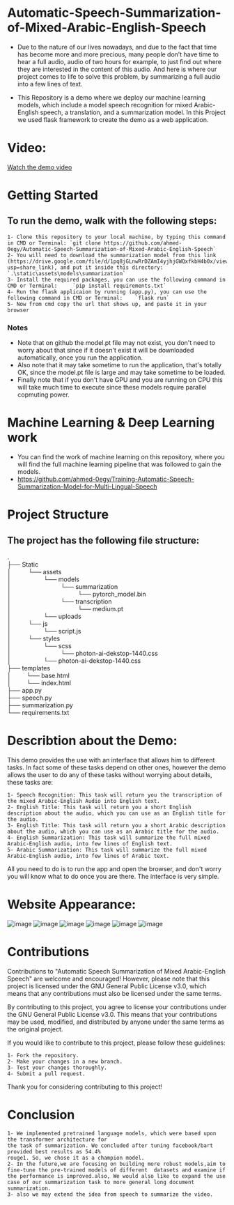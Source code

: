 # Automatic-Speech-Summarization-of-Mixed-Arabic-English-Speech
  - Due to the nature of our lives nowadays, and due to the fact that time has become more and more precious, many people don’t have time to hear a full audio, audio of two hours for example, to just find out where they are interested in the content of this audio. And here is where our project comes to life to solve this problem, by summarizing a full audio into a few lines of text.

  - This Repository is a demo where we deploy our machine learning models, which include a model speech recognition for mixed Arabic-English speech, a translation, and a summarization model. In this Project we used flask framework to create the demo as a web application.
  
# Video:
[Watch the demo video](https://www.linkedin.com/posts/ahmed-omari-273054213_automaticabrsummarizationabrofabrmixedabrarabicabrenglsihabrspeech-activity-7018326225853063168-nBmu?utm_source=share&utm_medium=member_desktop)

# Getting Started
## To run the demo, walk with the following steps:
    1- Clone this repository to your local machine, by typing this command in CMD or Terminal: `git clone https://github.com/ahmed-0egy/Automatic-Speech-Summarization-of-Mixed-Arabic-English-Speech`
    2- You will need to download the summarization model from this link (https://drive.google.com/file/d/1pq8jGLnwRrDZAmI4yjhjGWQxfkbH4b0x/view?usp=share_link), and put it inside this directory: `.\static\assets\models\summarization`
    3- Install the required packages, you can use the following command in CMD or Terminal:     `pip install requirements.txt`
    4- Run the flask applicaion by running (app.py), you can use the following command in CMD or Terminal:    `flask run`
    5- Now from cmd copy the url that shows up, and paste it in your browser
  ### Notes
  - Note that on github the model.pt file may not exist, you don't need to worry about that since if it doesn't exist it will be downloaded automatically, once you run the application.<br>
  - Also note that it may take sometime to run the application, that's totally OK, since the model.pt file is large and may take sometime to be loaded.<br>
  - Finally note that if you don't have GPU and you are running on CPU this will take much time to execute since these models require parallel copmuting power.

# Machine Learning & Deep Learning work 
  - You can find the work of machine learning on this repository, where you will find the full machine learning pipeline that was followed to gain the models.
  - https://github.com/ahmed-0egy/Training-Automatic-Speech-Summarization-Model-for-Multi-Lingual-Speech
# Project Structure
## The project has the following file structure:
. <br>
├── Static <br> 
│&nbsp;&nbsp;&nbsp;&nbsp; &nbsp;&nbsp;&nbsp;&nbsp; └── assets <br>
│&nbsp;&nbsp;&nbsp;&nbsp; &nbsp;&nbsp;&nbsp;&nbsp; &nbsp;&nbsp;&nbsp;&nbsp; &nbsp;&nbsp;&nbsp;&nbsp;└── models <br>
│&nbsp;&nbsp;&nbsp;&nbsp; &nbsp;&nbsp;&nbsp;&nbsp; &nbsp;&nbsp;&nbsp;&nbsp; &nbsp;&nbsp;&nbsp;&nbsp; &nbsp;&nbsp;&nbsp;&nbsp; &nbsp;&nbsp;&nbsp;&nbsp;└── summarization <br>
│&nbsp;&nbsp;&nbsp;&nbsp; &nbsp;&nbsp;&nbsp;&nbsp; &nbsp;&nbsp;&nbsp;&nbsp; &nbsp;&nbsp;&nbsp;&nbsp; &nbsp;&nbsp;&nbsp;&nbsp; &nbsp;&nbsp;&nbsp;&nbsp; &nbsp;&nbsp;&nbsp;&nbsp; &nbsp;&nbsp;&nbsp;&nbsp;└── pytorch_model.bin <br>
│&nbsp;&nbsp;&nbsp;&nbsp; &nbsp;&nbsp;&nbsp;&nbsp; &nbsp;&nbsp;&nbsp;&nbsp; &nbsp;&nbsp;&nbsp;&nbsp; &nbsp;&nbsp;&nbsp;&nbsp; &nbsp;&nbsp;&nbsp;&nbsp;└── transcription <br>
│&nbsp;&nbsp;&nbsp;&nbsp; &nbsp;&nbsp;&nbsp;&nbsp; &nbsp;&nbsp;&nbsp;&nbsp; &nbsp;&nbsp;&nbsp;&nbsp; &nbsp;&nbsp;&nbsp;&nbsp; &nbsp;&nbsp;&nbsp;&nbsp; &nbsp;&nbsp;&nbsp;&nbsp; &nbsp;&nbsp;&nbsp;&nbsp;└── medium.pt <br>
│&nbsp;&nbsp;&nbsp;&nbsp; &nbsp;&nbsp;&nbsp;&nbsp; &nbsp;&nbsp;&nbsp;&nbsp; &nbsp;&nbsp;&nbsp;&nbsp;└── uploads <br>
│&nbsp;&nbsp;&nbsp;&nbsp; &nbsp;&nbsp;&nbsp;&nbsp; └── js <br>
│&nbsp;&nbsp;&nbsp;&nbsp; &nbsp;&nbsp;&nbsp;&nbsp; &nbsp;&nbsp;&nbsp;&nbsp; &nbsp;&nbsp;&nbsp;&nbsp;└── script.js <br>
│&nbsp;&nbsp;&nbsp;&nbsp; &nbsp;&nbsp;&nbsp;&nbsp; └── styles <br>
│&nbsp;&nbsp;&nbsp;&nbsp; &nbsp;&nbsp;&nbsp;&nbsp; &nbsp;&nbsp;&nbsp;&nbsp; &nbsp;&nbsp;&nbsp;&nbsp;└── scss <br>
│&nbsp;&nbsp;&nbsp;&nbsp; &nbsp;&nbsp;&nbsp;&nbsp; &nbsp;&nbsp;&nbsp;&nbsp; &nbsp;&nbsp;&nbsp;&nbsp; &nbsp;&nbsp;&nbsp;&nbsp; &nbsp;&nbsp;&nbsp;&nbsp;└── photon-ai-dekstop-1440.css <br>
│&nbsp;&nbsp;&nbsp;&nbsp; &nbsp;&nbsp;&nbsp;&nbsp; &nbsp;&nbsp;&nbsp;&nbsp; &nbsp;&nbsp;&nbsp;&nbsp;└── photon-ai-dekstop-1440.css <br>
├── templates <br>
│&nbsp;&nbsp;&nbsp;&nbsp; &nbsp;&nbsp;&nbsp;&nbsp;└── base.html <br>
│&nbsp;&nbsp;&nbsp;&nbsp; &nbsp;&nbsp;&nbsp;&nbsp;└── index.html <br>
├── app.py <br>
├── speech.py <br>
├── summarization.py <br>
└── requirements.txt


# Describtion about the Demo:
 This demo provides the use with an interface that allows him to different tasks. In fact some of these tasks depend on other ones, however the demo allows the user to do any of these tasks without worrying about details, these tasks are:

    1- Speech Recognition: This task will return you the transcription of the mixed Arabic-English Audio into English text.
    2- English Title: This task will return you a short English description about the audio, which you can use as an English title for the audio.
    3- English Title: This task will return you a short Arabic description about the audio, which you can use as an Arabic title for the audio.
    4- English Summarization: This task will summarize the full mixed Arabic-English audio, into few lines of English text.
    5- Arabic Summarization: This task will summarize the full mixed Arabic-English audio, into few lines of Arabic text.
    
 All you need to do is to run the app and open the browser, and don't worry you will know what to do once you are there. The interface is very simple.

 # Website Appearance:
 ![image](https://user-images.githubusercontent.com/55872010/221389154-1571637a-66a2-449e-ab03-4a8d6965c26d.png)
 ![image](https://user-images.githubusercontent.com/55872010/221389165-767dc922-19b2-4eed-a89e-6b834aba3222.png)
 ![image](https://user-images.githubusercontent.com/55872010/221389184-e0a73309-6f57-4903-9a29-bffb997edbab.png)
 ![image](https://user-images.githubusercontent.com/55872010/221389209-1ef2cffa-39d2-4556-9ae7-7f5f0253f68d.png)
 ![image](https://user-images.githubusercontent.com/55872010/221389227-c2d6fa25-d82e-4676-963c-d75f26737be2.png)
 ![image](https://user-images.githubusercontent.com/55872010/221389245-e6345d86-e39d-4ada-8fbd-f50e20d6b0d4.png)
 
#  Contributions
Contributions to "Automatic Speech Summarization of Mixed Arabic-English Speech" are welcome and encouraged! However, please note that this project is licensed under the GNU General Public License v3.0, which means that any contributions must also be licensed under the same terms.

By contributing to this project, you agree to license your contributions under the GNU General Public License v3.0. This means that your contributions may be used, modified, and distributed by anyone under the same terms as the original project.

If you would like to contribute to this project, please follow these guidelines:

    1- Fork the repository.
    2- Make your changes in a new branch.
    3- Test your changes thoroughly.
    4- Submit a pull request.
Thank you for considering contributing to this project!

# Conclusion
    1- We implemented pretrained language models, which were based upon the transformer architecture for 
    the task of summarization. We concluded after tuning facebook/bart provided best results as 54.4% 
    rouge1. So, we chose it as a champion model.
    2- In the future,we are focusing on building more robust models,aim to fine-tune the pre-trained models of different  datasets and examine if the performance is improved.also, We would also like to expand the use case of our summarization task to more general long document summarization.
    3- also we may extend the idea from speech to summarize the video.
